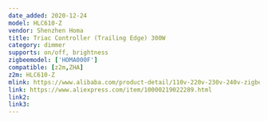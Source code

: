 ```yaml
---
date_added: 2020-12-24
model: HLC610-Z
vendor: Shenzhen Homa 
title: Triac Controller (Trailing Edge) 300W
category: dimmer
supports: on/off, brightness
zigbeemodel: ['HOMA000F']
compatible: [z2m,ZHA]
z2m: HLC610-Z
mlink: https://www.alibaba.com/product-detail/110v-220v-230v-240v-zigbee-triac_60674470866.html
link: https://www.aliexpress.com/item/10000219022289.html
link2: 
link3: 
---
```

